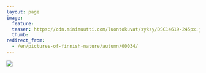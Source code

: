 ```yaml
---
layout: page
image:
  feature:
  teaser: https://cdn.minimuutti.com/luontokuvat/syksy/DSC14619-245px.jpg
  thumb:
redirect_from:
  - /en/pictures-of-finnish-nature/autumn/00034/
---
```


![](https://cdn.minimuutti.com/luontokuvat/syksy/DSC14619-800px.jpg)
